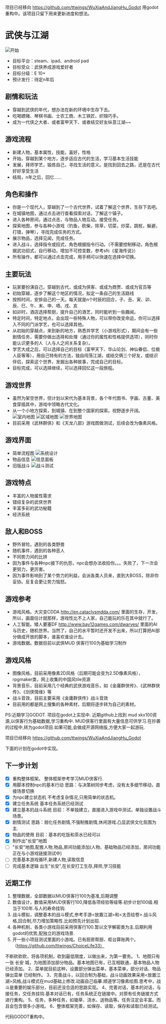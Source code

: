 ﻿项目已经移向
https://github.com/ttwings/WuXiaAndJiangHu_Godot
用godot重构中。该项目只留下用来更新进度和想法。

# 武侠与江湖
![开始](doc/20181124133950.png)


* 目标平台：steam、ipad、android pad
* 目标受众：武侠养成游戏爱好者
* 目标分级：E 10+
* 预计发行：待定n年后

## 剧情和玩法
* 穿越到武侠的年代，想办法在新的环境中生存下去。
* 吃喝嫖赌、琴棋书画、士农工商、木工铁匠、织锦巧手。
* 成为一代侠之大者、或者富甲天下、或者结交好友纵意江湖~~


## 游戏流程
* 新建人物，基本属性，技能，喜好，性格
* 开始，穿越到某个地方，逐步适应古代的生活，学习基本生活技能
* 发展，拜师学艺，锻炼自己，寻找生活的意义。是找到回去之路，还是在古代好好享受生活
* 结局，n年之后，回忆......

## 角色和操作
* 你是一个现代人，穿越到了一个古代世界，试着了解这个世界，生存下去吧。
* 在城镇地图，通过点击进行查看探索对话，了解这个镇子。
* 进入各种房间，通过点击，与物品人物互动。接受任务。
* 探索地图，参与各种小游戏（钓鱼，砍柴，除草，切菜，炒菜，跳桩，躲避，打猎，弹琴），寻找完成任务的方式。
* 展示物品，选择见闻，完成任务。
* 进入战斗，选择指令或招式，角色根据指令行动。（不需要控制移动，角色根据武功招式，自行移动，增加不可控变数，参考sfc《星海传说》）
* 所有操作，都可以通过点击完成，用手柄可以快速在选择中切换。

## 主要玩法
* 玩家要扮演自己，穿越到古代，或成为侠客、或成为商贾、或成为官员等
* 初始穿越，逐步了解这个地区的情况，拟定一条自己的生活路线
* 按照时间，安排自己的一天。每天就是n个时辰的回合，子、丑、寅、卯、辰、巳、午、末、申、唒、戌、亥
* 如卯时，酒店选择帮厨，提升自己的酒艺，同时能听到一些趣闻。
* 特定时间，特定地点，会出现一些特殊人物，可以带你改变命运，你可以选择入不同的门派学艺，也可以选择其他。
* 从初始的穿越点，来到新的地方，熟悉并学艺（小游戏形式），期间会有一些剧情任务，需要你做出选择和处理（通过你的属性和性格提供选项），同时你能认识更多的人（人与人之间关系复杂）。
* 学艺大成之后，可以选择自己的目标（富甲天下、华山论剑、神仙眷侣、位极人臣等等），用自己特有的方法，独自闯荡江湖，或结交俩三个好友，或结识伴侣，探索这个世界，发掘出各种故事，完成自己的目标。
* 目标完成，可以选择继续，可以选择回忆这一段旅程。

## 游戏世界
* 虽然为架空世界，但计划以宋代为基本背景，各个年代图书、字画、古董、美食穿插其中，游戏中领略古代文化。
* 从一个小地方探索，到城镇、在到整个国家的探索。视野逐步开阔。
![室内地图](doc/20181124133535.png)
![区域地图](doc/20181124133230.png)
![世界地图](doc/20181124133017.png)
* 目前采用《武林群侠》和《天龙八部》游戏图做测试，后续会改为像素风格。

## 游戏界面
* 简单流程图
![系统设计](doc/20181013-0.png)
* 物品信息
![信息面板](doc/20181013.png)
* 旧版战斗
![战斗测试](doc/20180308.png)

## 游戏特点
* 丰富的人物属性需求
* 错综复杂的武侠世界
* 丰富多彩的武功秘籍
* 经济系统

## 敌人和BOSS
* 野外冒险，遇到的各类野兽
* 随机事件，遇到的各种恶人
* 不同势力间的比拼
* 因为事件与各种npc接下的仇怨，npc会想办法收拾你。。。失败了，下一次会更努力，更厉害。
* 因为事件影响到了某个势力的利益，会派各类人员来，直到大BOSS，除非你妥协。反复会更让势力恼怒。

## 游戏参考
* 游戏风格。大灾变CDDA http://en.cataclysmdda.com/ 里面的生存，开发，所以，画面估计就那样，游戏性比不上人家，自己能玩的乐在其中就行了。
* 人工智能。矮人要塞DF http://www.bay12games.com/dwarves/ 里面的AI与历史，随机世界。当然了，自己的水平暂时还开发不出来，所以打算把AI部分做成开放的脚本，谁喜欢谁设计去。
* 游戏数据。数据目前以武侠MUD 侠客行100为基础学习制作

## 游戏风格
* 图像风格，目前采用像素2D风格（后期可能会变为2.5D像素风格），rpgmaker类，网上收集的中国风tile资源
* 背景音乐，目前采用几个经典的武侠游戏音乐，如《金庸群侠传》、《武林群侠传》、《剑侠情缘》等
* 战斗音效，目前主要采用《金庸群侠传》战斗音效
* 目前用的都是网上搜集的各种素材，后期将逐步转为自己的素材。

PS:近期学习GODOT. 项目在godot上实现中. 近期github上找到 mud xkx100资源,以侠客行为基础数据,学习重构中. MUD侠客行里面有大量信息可供学习.在抄袭的过程中,转为godot项目.如果可能,会做成开源网络版,方便大家一起游玩.

项目已经移向
https://github.com/ttwings/WuXiaAndJiangHu_Godot

下面的计划在godot中实现。

## 下一步计划
- [x] 重构整体框架。 整体框架参考学习MUD侠客行.
- [X] 用脚本控制npc的基本行动 思路：与决策树同步考虑，没有太多细节移动，直接场景切换
- [X] 为npc建立状态机   不考虑复杂情况,只用简单的状态机。
- [x] 建立任务系统      基本任务系统已经测试
- [X] 建立基本的战斗系统     目前：不单独建立，直接进入游戏中测试，单独设置战斗场景。
- [x] 剧情测试          思路：弱化任务剧情,不强制推剧情,休闲游戏.凸显武侠文化氛围为主.
- [X] 物品的使用     目前：基本的吃饭和茶水已经可以
- [x] 制作出"长安"地图
- [ ] "长安"地图,配套人物,物品,房间功能添加(人物、基础物品已经添加，房间功能正在与小游戏链接测试中)
- [ ] 完善基本游戏循环,新建人物,读取信息
- [ ] 完成基本逻辑 出生"长安",在长安打工生存,拜师,学习技能

## 近期工作
1. 整理数据，全部数据以MUD侠客行100为基准,后期调整
2. 数值设计，数值采用MUD侠客行100,降低各项经验等级等.初步计划100级.相当于100年.与人的寿命挂钩.
3. 战斗模拟，调整基本的战斗模式,参考手游<放置江湖>和<太吾绘卷> 战斗风格,回合制,尽力增加策略性.比如预先计划出招.
4. 各种机制，各类小游戏目前采用侠客行100.暂以文字解密类为主.后期利用godot的优势,配独立的游戏场景.
5. 开一些小项目测试里面的小游戏。已有厨房帮厨、柜台算账两个。（https://github.com/ttwings/ChoiceLife33）


不断砍砍砍，将各项机制，砍到最低限度，以做出来，为第一要务。
1、地图只有一张 长安 城，为地图添加部分物品。基本地图已有，已互相联通，基本物品人物已经添加。
2、菜单就目前这种，设置部分弹出菜单，基本菜单，部分对话、物品弹出菜单 已经制作。
3、完善战斗，以回合制为基础，战斗动画效果采用<放置江湖>风格,战斗模式在mud基础上修改.动画自己临摹.顺道学习像素绘图.思考中，战斗是重要的娱乐部分，目前还没合适的思路实现。
4、完善对话，基本的对话，与接任务，交任务挂钩.基本对话已有，任务系统正在链接中。对原有任务链接方式进行重构。
5、任务，多种任务，如锄草、浇水、送物品等。任务注定会丰富。而且会包含很多小游戏。
6、整体框架完善，如保存、读取，保存和读取已经测试。

代码GODOT重构中。

